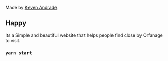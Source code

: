 Made by [Keven Andrade](https://www.linkedin.com/in/keven7andrade/).

## Happy

Its a Simple and beautiful website that helps people find close by Orfanage to visit.

### `yarn start`


